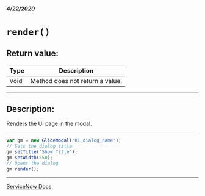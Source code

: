 ##### 4/22/2020
# `render()`
## Return value:
| Type | Description |
|---|---|
| Void | Method does not return a value. |

---

## Description:
Renders the UI page in the modal.

---

```js
var gm = new GlideModal('UI_dialog_name');
// Sets the dialog title
gm.setTitle('Show Title');
gm.setWidth(550);
// Opens the dialog
gm.render();
```

---

[ServiceNow Docs](https://developer.servicenow.com/dev.do#!/reference/api/newyork/client/c_GlideModalClientSideV3API#r_GMODV3-render)